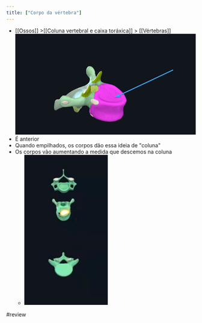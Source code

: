 ```yaml
---
title: ["Corpo da vértebra"]
---
```

+ [[Ossos]] >[[Coluna vertebral e caixa toráxica]] >  [[Vértebras]] 
![Pasted image 20210420171044.png](Pasted%20image%2020210420171044.png)
+ É anterior
+ Quando empilhados, os corpos dão essa ideia de "coluna"
+ Os corpos vão aumentando a medida que descemos na coluna
	+ ![Pasted image 20210420171240.png](Pasted%20image%2020210420171240.png)

#review 